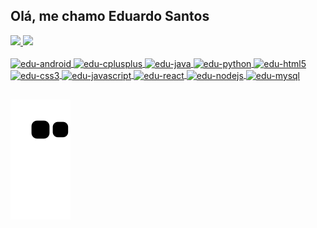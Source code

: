 ## Olá, me chamo Eduardo Santos

<div>
  <a href="https://github.com/edus3k" \>
  <img height="180rem" src="https://github-readme-stats.vercel.app/api?username=edus3k&count_private=true&show_icons=true&include_all_commits=true&theme=dracula" />
  <img height="180rem" src="https://github-readme-stats.vercel.app/api/top-langs/?username=edus3k&layout=compact&&theme=dracula" />
</div>
<div style="display: inline_block"><br>
  <img align="center" alt="edu-android" eight="35" width="45" src="https://cdn.jsdelivr.net/gh/devicons/devicon/icons/android/android-original-wordmark.svg" />
  <img align="center" alt="edu-cplusplus" eight="35" width="45" src="https://cdn.jsdelivr.net/gh/devicons/devicon/icons/cplusplus/cplusplus-original.svg" />
  <img align="center" alt="edu-java" eight="35" width="45" src="https://cdn.jsdelivr.net/gh/devicons/devicon/icons/java/java-original.svg" />
  <img align="center" alt="edu-python" eight="35" width="45" src="https://cdn.jsdelivr.net/gh/devicons/devicon/icons/python/python-original.svg" />
  
  <img align="center" alt="edu-html5" eight="35" width="45" src="https://cdn.jsdelivr.net/gh/devicons/devicon/icons/html5/html5-original.svg" />
  <img align="center" alt="edu-css3" eight="35" width="45" src="https://cdn.jsdelivr.net/gh/devicons/devicon/icons/css3/css3-original.svg" />
  <img align="center" alt="edu-javascript" eight="35" width="45" src="https://cdn.jsdelivr.net/gh/devicons/devicon/icons/javascript/javascript-original.svg" />
  
  <img align="center" alt="edu-react" eight="35" width="45" src="https://cdn.jsdelivr.net/gh/devicons/devicon/icons/react/react-original.svg" />
  <img align="center" alt="edu-nodejs" eight="35" width="45" src="https://cdn.jsdelivr.net/gh/devicons/devicon/icons/nodejs/nodejs-original.svg" />
  
  <img align="center" alt="edu-mysql" eight="35" width="45" src="https://cdn.jsdelivr.net/gh/devicons/devicon/icons/mysql/mysql-original-wordmark.svg" />
  
</div>

##
  
![Snake animation](https://github.com/edus3k/edus3k/blob/output/github-contribution-grid-snake.svg)
